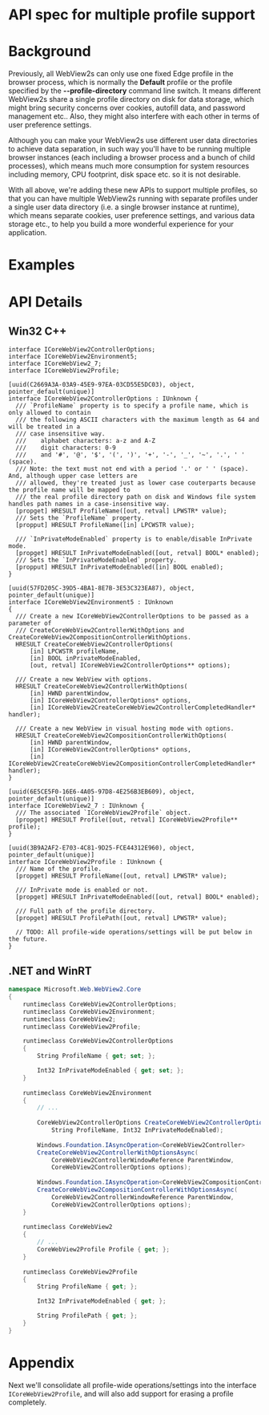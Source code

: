 API spec for multiple profile support
===

# Background

Previously, all WebView2s can only use one fixed Edge profile in the browser process, which is
normally the **Default** profile or the profile specified by the **--profile-directory** command
line switch. It means different WebView2s share a single profile directory on disk for data storage,
which might bring security concerns over cookies, autofill data, and password management etc.. Also,
they might also interfere with each other in terms of user preference settings.

Although you can make your WebView2s use different user data directories to achieve data separation,
in such way you'll have to be running multiple browser instances (each including a browser process
and a bunch of child processes), which means much more consumption for system resources including
memory, CPU footprint, disk space etc. so it is not desirable.

With all above, we're adding these new APIs to support multiple profiles, so that you can have
multiple WebView2s running with separate profiles under a single user data directory (i.e. a single
browser instance at runtime), which means separate cookies, user preference settings, and various
data storage etc., to help you build a more wonderful experience for your application.

# Examples
<!-- TEMPLATE
    Use this section to explain the features of the API, showing
    example code with each description in both C# (for our WinRT API or .NET API) and
    in C++ for our COM API. Use snippets of the sample code you wrote for the sample apps.
    The sample code for C++ and C# should demonstrate the same thing.

    The general format is:

    ## FirstFeatureName

    Feature explanation text goes here, including why an app would use it, how it
    replaces or supplements existing functionality.

    ```c#
    void SampleMethod()
    {
        var show = new AnExampleOf();
        show.SomeMembers = AndWhyItMight(be, interesting)
    }
    ```
    
    ```cpp
    void SampleClass::SampleMethod()
    {
        winrt::com_ptr<ICoreWebView2> webview2 = ...
    }
    ```

    ## SecondFeatureName

    Feature explanation text goes here, including why an app would use it, how it
    replaces or supplements existing functionality.

    ```c#
    void SampleMethod()
    {
        var show = new AnExampleOf();
        show.SomeMembers = AndWhyItMight(be, interesting)
    }
    ```
    
    ```cpp
    void SampleClass::SampleMethod()
    {
        winrt::com_ptr<ICoreWebView2> webview2 = ...
    }
    ```

    As an example of this section, see the Examples section for the Custom Downloads
    APIs (https://github.com/MicrosoftEdge/WebView2Feedback/blob/master/specs/CustomDownload.md). 
-->

# API Details

## Win32 C++

```IDL
interface ICoreWebView2ControllerOptions;
interface ICoreWebView2Environment5;
interface ICoreWebView2_7;
interface ICoreWebView2Profile;

[uuid(C2669A3A-03A9-45E9-97EA-03CD55E5DC03), object, pointer_default(unique)]
interface ICoreWebView2ControllerOptions : IUnknown {
  /// `ProfileName` property is to specify a profile name, which is only allowed to contain
  /// the following ASCII characters with the maximum length as 64 and will be treated in a
  /// case insensitive way.
  ///    alphabet characters: a-z and A-Z
  ///    digit characters: 0-9
  ///    and '#', '@', '$', '(', ')', '+', '-', '_', '~', '.', ' ' (space).
  /// Note: the text must not end with a period '.' or ' ' (space). And, although upper case letters are
  /// allowed, they're treated just as lower case couterparts because the profile name will be mapped to
  /// the real profile directory path on disk and Windows file system handles path names in a case-insensitive way.
  [propget] HRESULT ProfileName([out, retval] LPWSTR* value);
  /// Sets the `ProfileName` property.
  [propput] HRESULT ProfileName([in] LPCWSTR value);

  /// `InPrivateModeEnabled` property is to enable/disable InPrivate mode.
  [propget] HRESULT InPrivateModeEnabled([out, retval] BOOL* enabled);
  /// Sets the `InPrivateModeEnabled` property.
  [propput] HRESULT InPrivateModeEnabled([in] BOOL enabled);
}

[uuid(57FD205C-39D5-4BA1-8E7B-3E53C323EA87), object, pointer_default(unique)]
interface ICoreWebView2Environment5 : IUnknown
{
  /// Create a new ICoreWebView2ControllerOptions to be passed as a parameter of
  /// CreateCoreWebView2ControllerWithOptions and CreateCoreWebView2CompositionControllerWithOptions.
  HRESULT CreateCoreWebView2ControllerOptions(
      [in] LPCWSTR profileName,
      [in] BOOL inPrivateModeEnabled,
      [out, retval] ICoreWebView2ControllerOptions** options);

  /// Create a new WebView with options.
  HRESULT CreateCoreWebView2ControllerWithOptions(
      [in] HWND parentWindow,
      [in] ICoreWebView2ControllerOptions* options,
      [in] ICoreWebView2CreateCoreWebView2ControllerCompletedHandler* handler);

  /// Create a new WebView in visual hosting mode with options.
  HRESULT CreateCoreWebView2CompositionControllerWithOptions(
      [in] HWND parentWindow,
      [in] ICoreWebView2ControllerOptions* options,
      [in] ICoreWebView2CreateCoreWebView2CompositionControllerCompletedHandler* handler);
}

[uuid(6E5CE5F0-16E6-4A05-97D8-4E256B3EB609), object, pointer_default(unique)]
interface ICoreWebView2_7 : IUnknown {
  /// The associated `ICoreWebView2Profile` object.
  [propget] HRESULT Profile([out, retval] ICoreWebView2Profile** profile);
}

[uuid(3B9A2AF2-E703-4C81-9D25-FCE44312E960), object, pointer_default(unique)]
interface ICoreWebView2Profile : IUnknown {
  /// Name of the profile.
  [propget] HRESULT ProfileName([out, retval] LPWSTR* value);

  /// InPrivate mode is enabled or not.
  [propget] HRESULT InPrivateModeEnabled([out, retval] BOOL* enabled);

  /// Full path of the profile directory.
  [propget] HRESULT ProfilePath([out, retval] LPWSTR* value);

  // TODO: All profile-wide operations/settings will be put below in the future.
}
```

## .NET and WinRT

```c#
namespace Microsoft.Web.WebView2.Core
{
    runtimeclass CoreWebView2ControllerOptions;
    runtimeclass CoreWebView2Environment;
    runtimeclass CoreWebView2;
    runtimeclass CoreWebView2Profile;

    runtimeclass CoreWebView2ControllerOptions
    {        
        String ProfileName { get; set; };

        Int32 InPrivateModeEnabled { get; set; };
    }
    
    runtimeclass CoreWebView2Environment
    {
        // ...
    
        CoreWebView2ControllerOptions CreateCoreWebView2ControllerOptions(
            String ProfileName, Int32 InPrivateModeEnabled);
        
        Windows.Foundation.IAsyncOperation<CoreWebView2Controller>
        CreateCoreWebView2ControllerWithOptionsAsync(
            CoreWebView2ControllerWindowReference ParentWindow,
            CoreWebView2ControllerOptions options);
        
        Windows.Foundation.IAsyncOperation<CoreWebView2CompositionController>
        CreateCoreWebView2CompositionControllerWithOptionsAsync(
            CoreWebView2ControllerWindowReference ParentWindow,
            CoreWebView2ControllerOptions options);
    }
    
    runtimeclass CoreWebView2
    {
        // ...
        CoreWebView2Profile Profile { get; };
    }
    
    runtimeclass CoreWebView2Profile
    {
        String ProfileName { get; };

        Int32 InPrivateModeEnabled { get; };

        String ProfilePath { get; };
    }
}
```

# Appendix

Next we'll consolidate all profile-wide operations/settings into the interface
`ICoreWebView2Profile`, and will also add support for erasing a profile completely.
